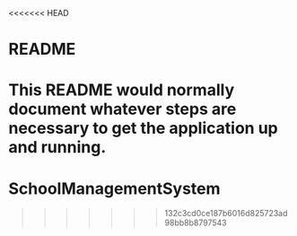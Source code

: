<<<<<<< HEAD
# README

This README would normally document whatever steps are necessary to get the
application up and running.
=======
# SchoolManagementSystem
>>>>>>> 132c3cd0ce187b6016d825723ad98bb8b8797543

